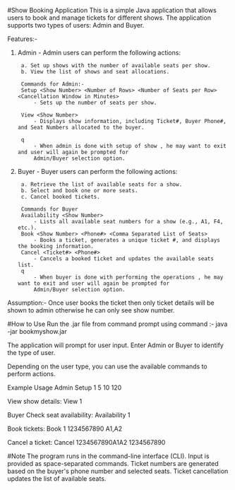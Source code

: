 
#Show Booking Application
This is a simple Java application that allows users to book and manage tickets for different shows. The application supports two types of users: Admin and Buyer.

Features:-

1. Admin -
	Admin users can perform the following actions:

		a. Set up shows with the number of available seats per show.
		b. View the list of shows and seat allocations.
		
		Commands for Admin:-
		Setup <Show Number> <Number of Rows> <Number of Seats per Row> <Cancellation Window in Minutes>
			- Sets up the number of seats per show.
			
		View <Show Number>
			- Displays show information, including Ticket#, Buyer Phone#, and Seat Numbers allocated to the buyer.
		
		q
			- When admin is done with setup of show , he may want to exit and user will again be prompted for
			Admin/Buyer selection option.
2. Buyer -
	Buyer users can perform the following actions:

		a. Retrieve the list of available seats for a show.
		b. Select and book one or more seats.
		c. Cancel booked tickets.
		
		Commands for Buyer
		Availability <Show Number>
			- Lists all available seat numbers for a show (e.g., A1, F4, etc.).
		Book <Show Number> <Phone#> <Comma Separated List of Seats>
			- Books a ticket, generates a unique ticket #, and displays the booking information.
		Cancel <Ticket#> <Phone#>
			- Cancels a booked ticket and updates the available seats list.
		q
			- When buyer is done with performing the operations , he may want to exit and user will again be prompted for
			Admin/Buyer selection option.
			
Assumption:- Once user books the ticket then only ticket details will be shown to admin otherwise he can only see show number.
			
#How to Use
Run the .jar file from command prompt using command :- java -jar bookmyshow.jar

The application will prompt for user input. Enter Admin or Buyer to identify the type of user.

Depending on the user type, you can use the available commands to perform actions.

Example Usage
Admin
Setup 1 5 10 120

View show details: 
View 1

Buyer
Check seat availability: 
Availability 1

Book tickets: 
Book 1 1234567890 A1,A2

Cancel a ticket: 
Cancel 1234567890A1A2 1234567890

#Note
The program runs in the command-line interface (CLI).
Input is provided as space-separated commands.
Ticket numbers are generated based on the buyer's phone number and selected seats.
Ticket cancellation updates the list of available seats.

